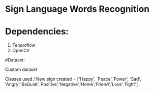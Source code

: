 # Sign Language Words Recognition

# Dependencies:

1. Tensorflow
2. OpenCV

#Dataset:

Custom dataset

Classes used / New sign created = ['Happy', 'Peace','Power', 'Sad', 'Angry','BeQuiet','Positive','Negative','Home','Friend','Love','Fight']
